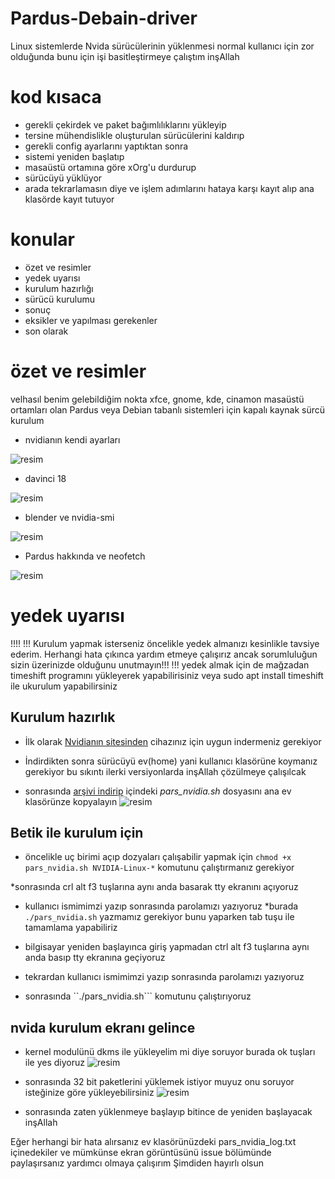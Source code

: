 # Pardus-Debain-driver
Linux sistemlerde Nvida sürücülerinin yüklenmesi normal kullanıcı için zor olduğunda bunu için işi basitleştirmeye çalıştım inşAllah

# kod kısaca 
* gerekli çekirdek ve paket bağımlılıklarını yükleyip 
* tersine mühendislikle oluşturulan sürücülerini kaldırıp
* gerekli config ayarlarını yaptıktan sonra
* sistemi yeniden başlatıp
* masaüstü ortamına göre xOrg'u durdurup
* sürücüyü yüklüyor
* arada tekrarlamasın diye ve işlem adımlarını hataya karşı kayıt alıp ana klasörde kayıt tutuyor


# konular
* özet ve resimler
* yedek uyarısı
* kurulum hazırlığı
* sürücü kurulumu
* sonuç
* eksikler ve yapılması gerekenler
* son olarak

 # özet ve resimler
velhasıl benim gelebildiğim nokta 
xfce, gnome, kde, cinamon masaüstü ortamları olan Pardus veya Debian tabanlı sistemleri için kapalı kaynak sürcü kurulum
* nvidianın kendi ayarları

![resim](https://user-images.githubusercontent.com/75750279/204157502-05292255-1531-4a23-9de7-61324af6ec66.png)

* davinci 18

![resim](https://user-images.githubusercontent.com/75750279/204157510-0e4e7794-5c6d-4c06-b658-ad86de31d943.png)

* blender ve nvidia-smi

![resim](https://user-images.githubusercontent.com/75750279/204157524-af44fa06-ddad-4c72-bd51-03e22a9f4d81.png)

* Pardus hakkında ve neofetch

![resim](https://user-images.githubusercontent.com/75750279/204157534-4795b2eb-abd4-4ca7-becf-fb048be516f5.png)

# yedek uyarısı
!!!!
!!! Kurulum yapmak isterseniz öncelikle yedek almanızı kesinlikle tavsiye ederim. Herhangi hata çıkınca yardım etmeye çalışırız ancak sorumluluğun sizin üzerinizde olduğunu unutmayın!!!
!!!
yedek almak için de mağzadan timeshift programını yükleyerek yapabilirisiniz veya 
sudo apt install timeshift
ile ukurulum yapabilirsiniz

## Kurulum hazırlık
* İlk olarak <a href="https://www.nvidia.com.tr/drivers">Nvidianın sitesinden</a> cihazınız için uygun indermeniz gerekiyor
* İndirdikten sonra sürücüyü ev(home) yani kullanıcı klasörüne koymanız gerekiyor bu sıkıntı ilerki versiyonlarda inşAllah çözülmeye çalışılcak

* sonrasında <a href="https://github.com/halak0013/Pardus-Debain-driver/archive/refs/tags/driver.tar.gz">arşivi indirip</a> içindeki *pars_nvidia.sh* dosyasını ana ev klasörünze kopyalayın
![resim](https://user-images.githubusercontent.com/75750279/204157566-fe853fc9-e940-4e2b-89f6-c8efb59e0d93.png)


## Betik ile kurulum için 
* öncelikle uç birimi açıp dozyaları çalışabilir yapmak için
```chmod +x pars_nvidia.sh NVIDIA-Linux-*``` komutunu çalıştırmanız gerekiyor

*sonrasında crl alt f3 tuşlarına aynı anda basarak tty ekranını açıyoruz 
* kullanıcı ismimimzi yazıp sonrasında parolamızı yazıyoruz
*burada ```./pars_nvidia.sh``` yazmamız gerekiyor bunu yaparken tab tuşu ile tamamlama yapabiliriz

* bilgisayar yeniden başlayınca giriş yapmadan ctrl alt f3 tuşlarına aynı anda basıp tty ekranına geçiyoruz
* tekrardan kullanıcı ismimimzi yazıp sonrasında parolamızı yazıyoruz
* sonrasında ``./pars_nvidia.sh``` komutunu çalıştırıyoruz

## nvida kurulum ekranı gelince
* kernel modulünü dkms ile yükleyelim mi diye soruyor burada ok tuşları ile yes diyoruz
![resim](https://user-images.githubusercontent.com/75750279/202906832-2733303c-51dd-47ee-8053-82cf7c424c61.png)

* sonrasında 32 bit paketlerini yüklemek istiyor muyuz onu soruyor isteğinize göre yükleyebilirsiniz
![resim](https://user-images.githubusercontent.com/75750279/202906798-e8b20dc4-a72f-4beb-8113-fff4937d5963.png)

 - sonrasında zaten yüklenmeye başlayıp bitince de yeniden başlayacak inşAllah
 
Eğer herhangi bir hata alırsanız ev klasörünüzdeki pars_nvidia_log.txt içinedekiler ve mümkünse ekran görüntüsünü issue bölümünde paylaşırsanız yardımcı olmaya çalışırım
Şimdiden hayırlı olsun
